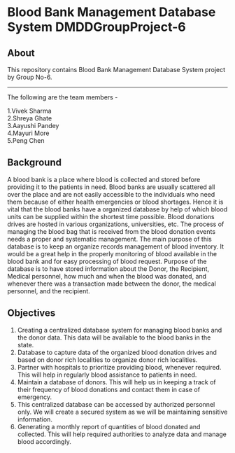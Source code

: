 # Blood Bank Management Database System DMDDGroupProject-6<br />

## About
This repository contains Blood Bank Management Database System project by Group No-6.<br />
*************************************************
The following are the team members -

1.Vivek Sharma<br />
2.Shreya Ghate<br />
3.Aayushi Pandey<br />
4.Mayuri More<br />
5.Peng Chen<br />

## Background

A blood bank is a place where blood is collected and stored before providing it to the patients in need. Blood banks are usually scattered all over the place and are not easily accessible to the individuals who need them because of either health emergencies or blood shortages. Hence it is vital that the blood banks have a organized database by help of which blood units can be supplied within the shortest time possible. Blood donations drives are hosted in various organizations, universities, etc. The process of managing the blood bag that is received from the blood donation events needs a proper and systematic management. The main purpose of this database is to keep an organize records management of blood inventory. It would be a great help in the properly monitoring of blood available in the blood bank and for easy processing of blood request. Purpose of the database is to have stored information about the Donor, the Recipient, Medical personnel, how much and when the blood was donated, and whenever there was a transaction made between the donor, the medical personnel, and the recipient.


## Objectives

1. Creating a centralized database system for managing blood banks and the donor data. This data will be available to the blood banks in the state.
2. Database to capture data of the organized blood donation drives and based on donor rich localities to organize donor rich localities.
3. Partner with hospitals to prioritize providing blood, whenever required. This will help in regularly blood assistance to patients in need.
4. Maintain a database of donors. This will help us in keeping a track of their frequency of blood donations and contact them in case of emergency.
5. This centralized database can be accessed by authorized personnel only. We will create a secured system as we will be maintaining sensitive information.
6. Generating a monthly report of quantities of blood donated and collected. This will help required authorities to analyze data and manage blood accordingly.


